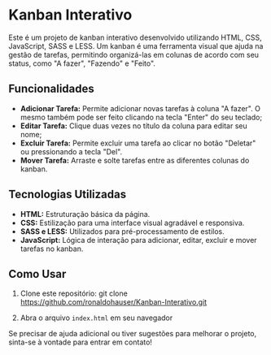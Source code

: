 # Kanban Interativo

Este é um projeto de kanban interativo desenvolvido utilizando HTML, CSS, JavaScript, SASS e LESS. Um kanban é uma ferramenta visual que ajuda na gestão de tarefas, permitindo organizá-las em colunas de acordo com seu status, como "A fazer", "Fazendo" e "Feito".

## Funcionalidades

- **Adicionar Tarefa:** Permite adicionar novas tarefas à coluna "A fazer". O mesmo também pode ser feito clicando na tecla "Enter" do seu teclado;
- **Editar Tarefa:** Clique duas vezes no título da coluna para editar seu nome;
- **Excluir Tarefa:** Permite excluir uma tarefa ao clicar no botão "Deletar" ou pressionando a tecla "Del". 
- **Mover Tarefa:** Arraste e solte tarefas entre as diferentes colunas do kanban.

## Tecnologias Utilizadas

- **HTML:** Estruturação básica da página.
- **CSS:** Estilização para uma interface visual agradável e responsiva.
- **SASS e LESS:** Utilizados para pré-processamento de estilos.
- **JavaScript:** Lógica de interação para adicionar, editar, excluir e mover tarefas no kanban.

## Como Usar

1. Clone este repositório: git clone https://github.com/ronaldohauser/Kanban-Interativo.git

2. Abra o arquivo `index.html` em seu navegador

Se precisar de ajuda adicional ou tiver sugestões para melhorar o projeto, sinta-se à vontade para entrar em contato!

